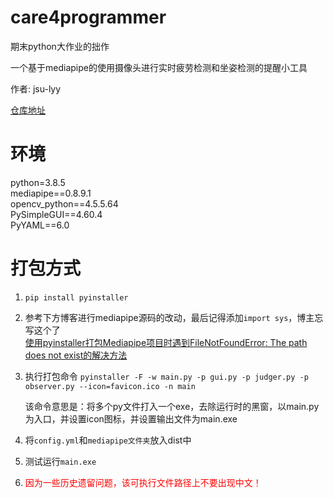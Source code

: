 

# care4programmer
期末python大作业的拙作

一个基于mediapipe的使用摄像头进行实时疲劳检测和坐姿检测的提醒小工具<br>

作者: jsu-lyy<br>

<a href="https://github.com/AnWAmaster/care4programmer">仓库地址</a>
# 环境
python=3.8.5<br>
mediapipe==0.8.9.1<br>
opencv_python==4.5.5.64<br>
PySimpleGUI==4.60.4<br>
PyYAML==6.0<br>

# 打包方式
1. `pip install pyinstaller`

2. 参考下方博客进行mediapipe源码的改动，最后记得添加`import sys`，博主忘写这个了<br>
    <a href="https://blog.csdn.net/weixin_43790779/article/details/125626377?ops_request_misc=%257B%2522request%255Fid%2522%253A%2522167007426816800213011359%2522%252C%2522scm%2522%253A%252220140713.130102334.pc%255Fall.%2522%257D&request_id=167007426816800213011359&biz_id=&utm_medium=distribute.pc_search_result.none-task-code-2~all~first_rank_ecpm_v1~rank_v31_ecpm-2-125626377-4-null-null.142^v67^control,201^v3^control,213^v2^t3_esquery_v1&utm_term=FileNotFoundError%3A%20The%20path%20does%20not%20exist.">使用pyinstaller打包Mediapipe项目时遇到FileNotFoundError: The path does not exist的解决方法</a>

3. 执行打包命令 
    `pyinstaller -F -w main.py -p gui.py -p judger.py -p observer.py --icon=favicon.ico -n main`

    该命令意思是：将多个py文件打入一个exe，去除运行时的黑窗，以main.py为入口，并设置icon图标，并设置输出文件为main.exe

4. 将`config.yml`和`mediapipe文件夹`放入dist中

5. 测试运行`main.exe`

6. <font color="red">因为一些历史遗留问题，该可执行文件路径上不要出现中文！</font>
